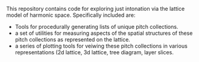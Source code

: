 This repository contains code for exploring just intonation via the lattice model of harmonic space. Specifically included are: 
- Tools for procedurally generating lists of unique pitch collections.
- a set of utilities for measuring aspects of the spatial structures of these pitch collections as represented on the lattice. 
- a series of plotting tools for veiwing these pitch collections in various representations (2d lattice, 3d lattice, tree diagram, layer slices.  

 
 
